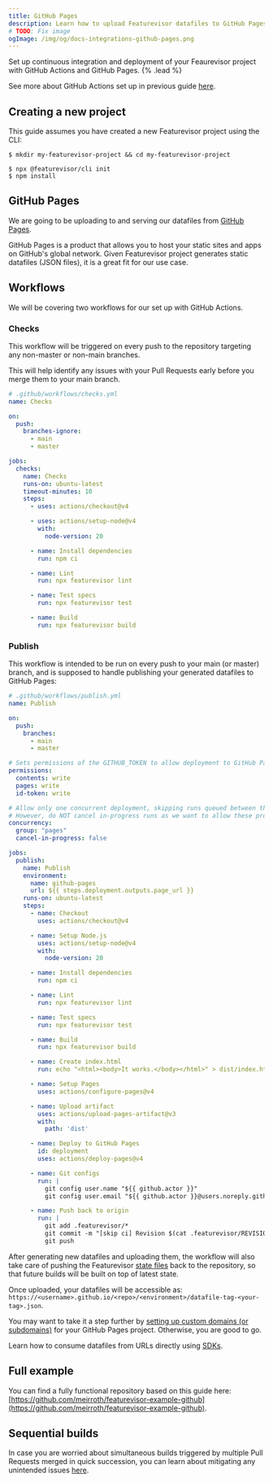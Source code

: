 ```yaml
---
title: GitHub Pages
description: Learn how to upload Featurevisor datafiles to GitHub Pages
# TODO: Fix image
ogImage: /img/og/docs-integrations-github-pages.png
---
```


Set up continuous integration and deployment of your Feaurevisor project with GitHub Actions and GitHub Pages. {% .lead %}

See more about GitHub Actions set up in previous guide [here](/docs/integrations/github-actions).

## Creating a new project

This guide assumes you have created a new Featurevisor project using the CLI:

```
$ mkdir my-featurevisor-project && cd my-featurevisor-project

$ npx @featurevisor/cli init
$ npm install
```

## GitHub Pages

We are going to be uploading to and serving our datafiles from [GitHub Pages](https://pages.github.com/).

GitHub Pages is a product that allows you to host your static sites and apps on GitHub's global network. Given Featurevisor project generates static datafiles (JSON files), it is a great fit for our use case.

## Workflows

We will be covering two workflows for our set up with GitHub Actions.

### Checks

This workflow will be triggered on every push to the repository targeting any non-master or non-main branches.

This will help identify any issues with your Pull Requests early before you merge them to your main branch.

```yml
# .github/workflows/checks.yml
name: Checks

on:
  push:
    branches-ignore:
      - main
      - master

jobs:
  checks:
    name: Checks
    runs-on: ubuntu-latest
    timeout-minutes: 10
    steps:
      - uses: actions/checkout@v4

      - uses: actions/setup-node@v4
        with:
          node-version: 20

      - name: Install dependencies
        run: npm ci

      - name: Lint
        run: npx featurevisor lint

      - name: Test specs
        run: npx featurevisor test

      - name: Build
        run: npx featurevisor build
```

### Publish

This workflow is intended to be run on every push to your main (or master) branch, and is supposed to handle publishing your generated datafiles to GitHub Pages:

```yml
# .github/workflows/publish.yml
name: Publish

on:
  push:
    branches:
      - main
      - master

# Sets permissions of the GITHUB_TOKEN to allow deployment to GitHub Pages
permissions:
  contents: write
  pages: write
  id-token: write

# Allow only one concurrent deployment, skipping runs queued between the run in-progress and latest queued.
# However, do NOT cancel in-progress runs as we want to allow these production deployments to complete.
concurrency:
  group: "pages"
  cancel-in-progress: false

jobs:
  publish:
    name: Publish
    environment:
      name: github-pages
      url: ${{ steps.deployment.outputs.page_url }}
    runs-on: ubuntu-latest
    steps:
      - name: Checkout
        uses: actions/checkout@v4

      - name: Setup Node.js
        uses: actions/setup-node@v4
        with:
          node-version: 20

      - name: Install dependencies
        run: npm ci

      - name: Lint
        run: npx featurevisor lint

      - name: Test specs
        run: npx featurevisor test

      - name: Build
        run: npx featurevisor build

      - name: Create index.html
        run: echo "<html><body>It works.</body></html>" > dist/index.html

      - name: Setup Pages
        uses: actions/configure-pages@v4

      - name: Upload artifact
        uses: actions/upload-pages-artifact@v3
        with:
          path: 'dist'

      - name: Deploy to GitHub Pages
        id: deployment
        uses: actions/deploy-pages@v4

      - name: Git configs
        run: |
          git config user.name "${{ github.actor }}"
          git config user.email "${{ github.actor }}@users.noreply.github.com"

      - name: Push back to origin
        run: |
          git add .featurevisor/*
          git commit -m "[skip ci] Revision $(cat .featurevisor/REVISION)"
          git push
```

After generating new datafiles and uploading them, the workflow will also take care of pushing the Featurevisor [state files](/docs/state-files) back to the repository, so that future builds will be built on top of latest state.

Once uploaded, your datafiles will be accessible as: `https://<username>.github.io/<repo>/<environment>/datafile-tag-<your-tag>.json`.

You may want to take it a step further by [setting up custom domains (or subdomains)](https://docs.github.com/articles/using-a-custom-domain-with-github-pages/) for your GitHub Pages project. Otherwise, you are good to go.

Learn how to consume datafiles from URLs directly using [SDKs](/docs/sdks).

## Full example

You can find a fully functional repository based on this guide here: [https://github.com/meirroth/featurevisor-example-github](https://github.com/meirroth/featurevisor-example-github).

## Sequential builds

In case you are worried about simultaneous builds triggered by multiple Pull Requests merged in quick succession, you can learn about mitigating any unintended issues [here](/docs/integrations/github-actions/#sequential-builds).
